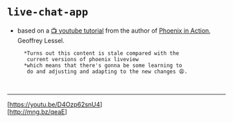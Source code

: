 # `live-chat-app`

- based on a [📺 youtube tutorial](https://youtu.be/D4Ozp62snU4) from the author of [Phoenix in Action]( http://mng.bz/qeaE), Geoffrey Lessel.

        *Turns out this content is stale compared with the 
         current versions of phoenix liveview
        *which means that there's gonna be some learning to 
         do and adjusting and adapting to the new changes 😩.

<br>

---
[<https://youtu.be/D4Ozp62snU4>]  
[<http://mng.bz/qeaE>]
